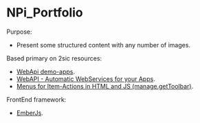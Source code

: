 # NPi_Portfolio

Purpose:
* Present some structured content with any number of images.

Based primary on 2sic resources:
* [WebApi demo-apps](http://2sxc.org/en/apps/tag/WebApi).
* [WebAPI - Automatic WebServices for your Apps](http://2sxc.org/en/Docs-Manuals/Feature/feature/3361).
* [Menus for Item-Actions in HTML and JS (manage.getToolbar)](http://2sxc.org/en/Docs-Manuals/Menu-for-Item-Actions-like-New-Edit).

FrontEnd framework:
* [EmberJs](http://emberjs.com/).
